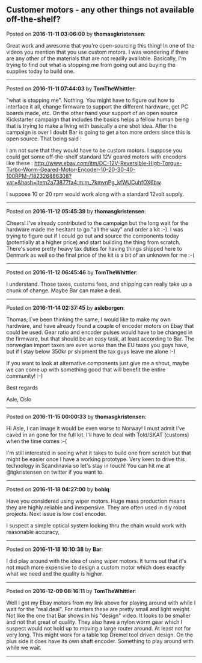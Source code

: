 ## Customer motors - any other things not available off-the-shelf?
Posted on **2016-11-11 03:06:00** by **thomasgkristensen**:

Great work and awesome that you're open-sourcing this thing! In one of the videos you mention that you use custom motors. I was wondering if there are any other of the materials that are not readily available. Basically, I'm trying to find out what is stopping me from going out and buying the supplies today to build one.

---

Posted on **2016-11-11 07:44:03** by **TomTheWhittler**:

"what is stopping me". Nothing. You might have to figure out how to interface it all, change firmware to support the different hardware, get PC boards made, etc. On the other hand your support of an open source Kickstarter campaign that includes the basics helps a fellow human being that is trying to make a living with basically a one shot idea. After the campaign is over I doubt Bar is going to get a ton more orders since this is open source. That being said :



I am not sure that they would have to be custom motors. I suppose you could get some off-the-shelf standard 12V geared motors with encoders like these : http://www.ebay.com/itm/DC-12V-Reversible-High-Torque-Turbo-Worm-Geared-Motor-Encoder-10-20-30-40-100RPM-/182326886308?var=&hash=item2a73877fa4:m:m_7kmvnPg_kfWUCuhfOX6bw

I suppose 10 or 20 rpm would work along with a standard 12volt supply.

---

Posted on **2016-11-12 05:45:39** by **thomasgkristensen**:

Cheers! I've already contributed to the campaign but the long wait for the hardware made me hesitant to go "all the way" and order a kit :-). I was trying to figure out if I could go out and source the components today (potentially at a higher price) and start building the thing from scratch. There's some pretty heavy tax duties for having things shipped here to Denmark as well so the final price of the kit is a bit of an unknown for me :-(

---

Posted on **2016-11-12 06:45:46** by **TomTheWhittler**:

I understand. Those taxes, customs fees, and shipping can really take up a chunk of change. Maybe Bar can make a deal.

---

Posted on **2016-11-14 02:37:45** by **asleborgen**:

Thomas; I`ve been thinking the same, I would like to make my own hardware, and have already found a couple of encoder motors on Ebay that could be used. Gear ratio and encoder pulses would have to be changed in the firmware, but that should be an easy task, at least according to Bar. The norwegian import taxes are even worse than the EU taxes you guys have, but if I stay below 350kr pr shipment the tax guys leave me alone :-) 



If you want to look at alternative components just give me a shout, maybe we can come up with something good that will benefit the entire community! :-)



Best regards

Asle, Oslo

---

Posted on **2016-11-15 00:00:33** by **thomasgkristensen**:

Hi Asle, I can image it would be even worse to Norway! I must admit I've caved in an gone for the full kit. I'll have to deal with Told/SKAT (customs) when the time comes :-(



I'm still interested in seeing what it takes to build one from scratch but that might be easier once I have a working prototype. Very keen to drive this technology in Scandinavia so let's stay in touch! You can hit me at @tgkristensen on twitter if you want to.

---

Posted on **2016-11-18 04:27:00** by **boblq**:

Have you considered using wiper motors. Huge mass production means they are highly reliable and inexpensive. They are often used in diy robot projects. Next issue is low cost encoder. 



I suspect a simple optical system looking thru the chain would work with reasonable accuracy,

---

Posted on **2016-11-18 10:10:38** by **Bar**:

I did play around with the idea of using wiper motors. It turns out that it's not much more expensive to design a custom motor which does exactly what we need and the quality is higher.

---

Posted on **2016-12-09 08:16:11** by **TomTheWhittler**:

Well I got my Ebay motors from my link above for playing around with while I wait for the "real deal". For starters these are pretty small and light weight. Not like the one that Bar shows in his "design" video. It looks to be smaller and not that great of quality. They also have a nylon worm gear which I suspect would not hold up to moving a large router around. At least not for very long. This might work for a table top Dremel tool driven design. On the plus side it does have its own shaft encoder. Something to play around with while we wait.

---

